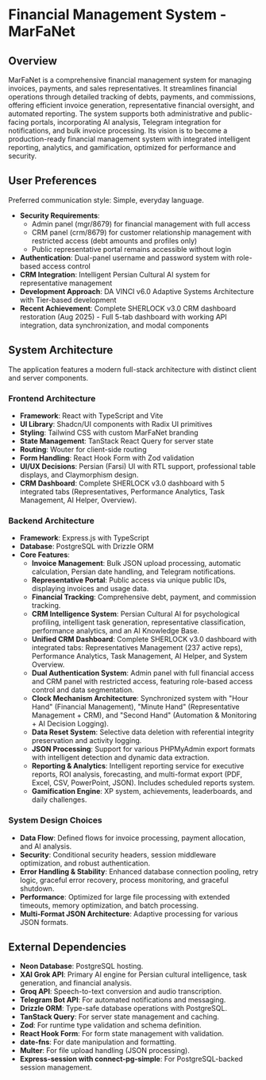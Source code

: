# Financial Management System - MarFaNet

## Overview
MarFaNet is a comprehensive financial management system for managing invoices, payments, and sales representatives. It streamlines financial operations through detailed tracking of debts, payments, and commissions, offering efficient invoice generation, representative financial oversight, and automated reporting. The system supports both administrative and public-facing portals, incorporating AI analysis, Telegram integration for notifications, and bulk invoice processing. Its vision is to become a production-ready financial management system with integrated intelligent reporting, analytics, and gamification, optimized for performance and security.

## User Preferences
Preferred communication style: Simple, everyday language.
- **Security Requirements**: 
  - Admin panel (mgr/8679) for financial management with full access
  - CRM panel (crm/8679) for customer relationship management with restricted access (debt amounts and profiles only)
  - Public representative portal remains accessible without login
- **Authentication**: Dual-panel username and password system with role-based access control
- **CRM Integration**: Intelligent Persian Cultural AI system for representative management
- **Development Approach**: DA VINCI v6.0 Adaptive Systems Architecture with Tier-based development
- **Recent Achievement**: Complete SHERLOCK v3.0 CRM dashboard restoration (Aug 2025) - Full 5-tab dashboard with working API integration, data synchronization, and modal components

## System Architecture
The application features a modern full-stack architecture with distinct client and server components.

### Frontend Architecture
- **Framework**: React with TypeScript and Vite
- **UI Library**: Shadcn/UI components with Radix UI primitives
- **Styling**: Tailwind CSS with custom MarFaNet branding
- **State Management**: TanStack React Query for server state
- **Routing**: Wouter for client-side routing
- **Form Handling**: React Hook Form with Zod validation
- **UI/UX Decisions**: Persian (Farsi) UI with RTL support, professional table displays, and Claymorphism design.
- **CRM Dashboard**: Complete SHERLOCK v3.0 dashboard with 5 integrated tabs (Representatives, Performance Analytics, Task Management, AI Helper, Overview).

### Backend Architecture
- **Framework**: Express.js with TypeScript
- **Database**: PostgreSQL with Drizzle ORM
- **Core Features**:
    - **Invoice Management**: Bulk JSON upload processing, automatic calculation, Persian date handling, and Telegram notifications.
    - **Representative Portal**: Public access via unique public IDs, displaying invoices and usage data.
    - **Financial Tracking**: Comprehensive debt, payment, and commission tracking.
    - **CRM Intelligence System**: Persian Cultural AI for psychological profiling, intelligent task generation, representative classification, performance analytics, and an AI Knowledge Base.
    - **Unified CRM Dashboard**: Complete SHERLOCK v3.0 dashboard with integrated tabs: Representatives Management (237 active reps), Performance Analytics, Task Management, AI Helper, and System Overview.
    - **Dual Authentication System**: Admin panel with full financial access and CRM panel with restricted access, featuring role-based access control and data segmentation.
    - **Clock Mechanism Architecture**: Synchronized system with "Hour Hand" (Financial Management), "Minute Hand" (Representative Management + CRM), and "Second Hand" (Automation & Monitoring + AI Decision Logging).
    - **Data Reset System**: Selective data deletion with referential integrity preservation and activity logging.
    - **JSON Processing**: Support for various PHPMyAdmin export formats with intelligent detection and dynamic data extraction.
    - **Reporting & Analytics**: Intelligent reporting service for executive reports, ROI analysis, forecasting, and multi-format export (PDF, Excel, CSV, PowerPoint, JSON). Includes scheduled reports system.
    - **Gamification Engine**: XP system, achievements, leaderboards, and daily challenges.

### System Design Choices
- **Data Flow**: Defined flows for invoice processing, payment allocation, and AI analysis.
- **Security**: Conditional security headers, session middleware optimization, and robust authentication.
- **Error Handling & Stability**: Enhanced database connection pooling, retry logic, graceful error recovery, process monitoring, and graceful shutdown.
- **Performance**: Optimized for large file processing with extended timeouts, memory optimization, and batch processing.
- **Multi-Format JSON Architecture**: Adaptive processing for various JSON formats.

## External Dependencies
- **Neon Database**: PostgreSQL hosting.
- **XAI Grok API**: Primary AI engine for Persian cultural intelligence, task generation, and financial analysis.
- **Groq API**: Speech-to-text conversion and audio transcription.
- **Telegram Bot API**: For automated notifications and messaging.
- **Drizzle ORM**: Type-safe database operations with PostgreSQL.
- **TanStack Query**: For server state management and caching.
- **Zod**: For runtime type validation and schema definition.
- **React Hook Form**: For form state management with validation.
- **date-fns**: For date manipulation and formatting.
- **Multer**: For file upload handling (JSON processing).
- **Express-session with connect-pg-simple**: For PostgreSQL-backed session management.
